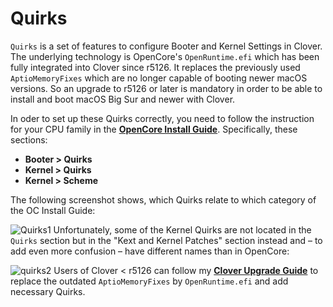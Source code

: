 # Quirks

`Quirks` is a set of features to configure Booter and Kernel Settings in Clover. The underlying technology is OpenCore's `OpenRuntime.efi` which has been fully integrated into Clover since r5126. It replaces the previously used `AptioMemoryFixes` which are no longer capable of booting newer macOS versions. So an upgrade to r5126 or later is mandatory in order to be able to install and boot macOS Big Sur and newer with Clover.

In oder to set up these Quirks correctly, you need to follow the instruction for your CPU family in the [**OpenCore Install Guide**](https://dortania.github.io/OpenCore-Install-Guide/). Specifically, these sections:

- **Booter > Quirks**
- **Kernel > Quirks**
- **Kernel > Scheme**

The following screenshot shows, which Quirks relate to which category of the OC Install Guide:

![Quirks1](https://user-images.githubusercontent.com/76865553/135844035-1689a11a-6512-4008-80ea-e89f07a55367.png)
Unfortunately, some of the Kernel Quirks are not located in the `Quirks` section but in the "Kext and Kernel Patches" section instead and – to add even more confusion – have different names than in OpenCore:

![quirks2](https://user-images.githubusercontent.com/76865553/135859628-34f6be51-7a20-4461-900e-0c72fbdcba51.png)
Users of Clover < r5126 can follow my [**Clover Upgrade Guide**](https://github.com/5T33Z0/Clover-Crate/tree/main/Update_Clover) to replace the outdated `AptioMemoryFixes` by `OpenRuntime.efi` and add necessary Quirks.
